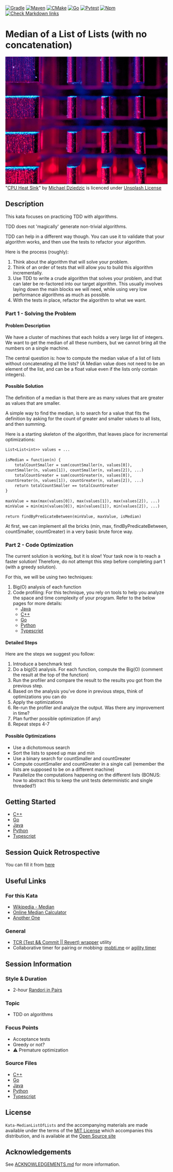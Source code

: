 [![Gradle](https://github.com/murex/Kata-MedianListOfLists/actions/workflows/gradle.yml/badge.svg)](https://github.com/murex/Kata-MedianListOfLists/actions/workflows/gradle.yml)
[![Maven](https://github.com/murex/Kata-MedianListOfLists/actions/workflows/maven.yml/badge.svg)](https://github.com/murex/Kata-MedianListOfLists/actions/workflows/maven.yml)
[![CMake](https://github.com/murex/Kata-MedianListOfLists/actions/workflows/cmake.yml/badge.svg)](https://github.com/murex/Kata-MedianListOfLists/actions/workflows/cmake.yml)
[![Go](https://github.com/murex/Kata-MedianListOfLists/actions/workflows/go.yml/badge.svg)](https://github.com/murex/Kata-MedianListOfLists/actions/workflows/go.yml)
[![Pytest](https://github.com/murex/Kata-MedianListOfLists/actions/workflows/pytest.yml/badge.svg)](https://github.com/murex/Kata-MedianListOfLists/actions/workflows/pytest.yml)
[![Npm](https://github.com/murex/Kata-MedianListOfLists/actions/workflows/npm.yml/badge.svg)](https://github.com/murex/Kata-MedianListOfLists/actions/workflows/npm.yml)
[![Check Markdown links](https://github.com/murex/Kata-MedianListOfLists/actions/workflows/markdown-link-check.yml/badge.svg)](https://github.com/murex/Kata-MedianListOfLists/actions/workflows/markdown-link-check.yml)

# Median of a List of Lists (with no concatenation)

![Kata Image](images/CPU.jpg) <br>
"[CPU Heat Sink](https://unsplash.com/photos/nLFqr9Mr9H8)" by [Michael Dziedzic](https://unsplash.com/@lazycreekimages) is licenced under [Unsplash License](https://unsplash.com/license)

## Description

This kata focuses on practicing TDD with algorithms. 

TDD does not 'magically' generate non-trivial algorithms.

TDD can help in a different way though. You can use it to validate that your algorithm works, and then use the tests to refactor your algorithm. 

Here is the process (roughly):

1. Think about the algorithm that will solve your problem.
2. Think of an order of tests that will allow you to build this algorithm incrementally.
3. Use TDD to write a crude algorithm that solves your problem, and that can later be re-factored into our target algorithm.
   This usually involves laying down the main blocks we will need,
   while using very low performance algorithms as much as possible.
4. With the tests in place, refactor the algorithm to what we want.

### Part 1 - Solving the Problem 

#### Problem Description 

We have a cluster of machines that each holds a very large list of integers.
We want to get the median of all these numbers, but we cannot bring all the numbers on a single machine.

The central question is: how to compute the median value of a list of lists without concatenating all the lists?
(A Median value does not need to be an element of the list, and can be a float value even if the lists only contain integers).

#### Possible Solution

The definition of a median is that there are as many values that are greater as values that are smaller.

A simple way to find the median, is to search for a value that fits the definition by asking for the count
of greater and smaller values to all lists, and then summing.

Here is a starting skeleton of the algorithm, that leaves place for incremental optimizations:

    List<List<int>> values = ...

    isMedian = function(n) {
        totalCountSmaller = sum(countSmaller(n, values[0]), countSmaller(n, values[1]), countSmaller(n, values[2]), ...)
        totalCountGreater = sum(countGreater(n, values[0]), countGreater(n, values[1]), countGreater(n, values[2]), ...)
        return totalCountSmaller == totalCountGreater
    }

    maxValue = max(max(values[0]), max(values[1]), max(values[2]), ...)
    minValue = min(min(values[0]), min(values[1]), min(values[2]), ...)

    return findByPredicateBetween(minValue, maxValue, isMedian)

At first, we can implement all the bricks (min, max, findByPredicateBetween, countSmaller, countGreater)
in a very basic brute force way.

### Part 2 - Code Optimization

The current solution is working, but it is slow! 
Your task now is to reach a faster solution! Therefore, do not attempt this step before completing part 1 (with a greedy solution).

For this, we will be using two techniques:   
1. Big(O) analysis of each function 
2. Code profiling: For this technique, you rely on tools to help you analyze the space and time complexity of your program. 
Refer to the below pages for more details:  
   - [Java](java/PROFILING.md)
   - [C++](cpp/PROFILING.md)
   - [Go](go/PROFILING.md)
   - [Python](python/PROFILING.md)
   - [Typescript](typescript/PROFILING.md)

#### Detailed Steps 

Here are the steps we suggest you follow:
1. Introduce a benchmark test
2. Do a big(O) analysis. For each function, compute the Big(O) (comment the result at the top of the function)
3. Run the profiler and compare the result to the results you got from the previous step.
4. Based on the analysis you've done in previous steps, think of optimizations you can do 
5. Apply the optimizations 
6. Re-run the profiler and analyze the output. Was there any improvement in time? 
7. Plan further possible optimization (if any)
8. Repeat steps 4-7 

#### Possible Optimizations

- Use a dichotomous search
- Sort the lists to speed up max and min
- Use a binary search for countSmaller and countGreater
- Compute countSmaller and countGreater in a single call (remember the lists are supposed to be on a different machine)
- Parallelize the computations happening on the different lists (BONUS: how to abstract this to keep the unit tests deterministic and single threaded?)

## Getting Started

- [C++](cpp/GETTING_STARTED.md)
- [Go](go/GETTING_STARTED.md)
- [Java](java/GETTING_STARTED.md)
- [Python](python/GETTING_STARTED.md)
- [Typescript](typescript/GETTING_STARTED.md)

## Session Quick Retrospective

You can fill it from [here](QuickRetrospective.md)

## Useful Links

### For this Kata

- [Wikipedia - Median](https://en.wikipedia.org/wiki/Median)
- [Online Median Calculator](https://www.easycalculation.com/statistics/median-calculator.php)
- [Another One](http://www.alcula.com/calculators/statistics/median/)

### General

- [TCR (Test && Commit || Revert) wrapper](tcr/TCR.md) utility
- Collaborative timer for pairing or mobbing:
  [mobti.me](https://mobti.me/)
  or [agility timer](https://agility.jahed.dev/)

## Session Information

### Style & Duration

- 2-hour [Randori in Pairs](doc/RandoriInPairs.md)

### Topic

- TDD on algorithms

### Focus Points

- Acceptance tests
- Greedy or not?
- ⚠ Premature optimization

### Source Files

- [C++](cpp)
- [Go](go)
- [Java](java)
- [Python](python)
- [Typescript](typescript)

## License

`Kata-MedianListOfLists` and the accompanying materials are made available
under the terms of the [MIT License](LICENSE.md) which accompanies this
distribution, and is available at the [Open Source site](https://opensource.org/licenses/MIT)

## Acknowledgements

See [ACKNOWLEDGEMENTS.md](ACKNOWLEDGEMENTS.md) for more information.
